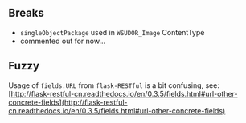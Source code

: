 ## Breaks

* `singleObjectPackage` used in `WSUDOR_Image` ContentType
 * commented out for now...


## Fuzzy

Usage of `fields.URL` from `flask-RESTful` is a bit confusing, see: [http://flask-restful-cn.readthedocs.io/en/0.3.5/fields.html#url-other-concrete-fields](http://flask-restful-cn.readthedocs.io/en/0.3.5/fields.html#url-other-concrete-fields)